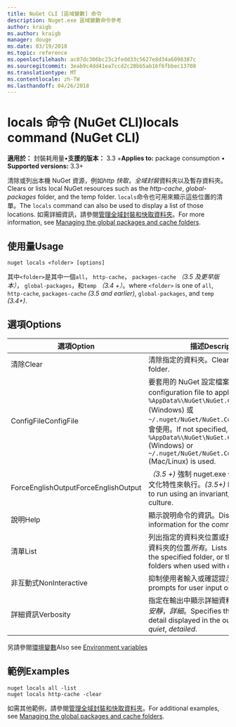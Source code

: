 ```yaml
---
title: NuGet CLI [區域變數] 命令
description: Nuget.exe 區域變數命令參考
author: kraigb
ms.author: kraigb
manager: douge
ms.date: 03/19/2018
ms.topic: reference
ms.openlocfilehash: ac07dc306bc23c2fedd33c5627e8d34a6098387c
ms.sourcegitcommit: 3eab9c4dd41ea7ccd2c28bb5ab16f6fbbec13708
ms.translationtype: MT
ms.contentlocale: zh-TW
ms.lasthandoff: 04/26/2018
---
```

# <a name="locals-command-nuget-cli"></a><span data-ttu-id="7dea3-103">locals 命令 (NuGet CLI)</span><span class="sxs-lookup"><span data-stu-id="7dea3-103">locals command (NuGet CLI)</span></span>

<span data-ttu-id="7dea3-104">**適用於：** 封裝耗用量&bullet;**支援的版本：** 3.3 +</span><span class="sxs-lookup"><span data-stu-id="7dea3-104">**Applies to:** package consumption &bullet; **Supported versions:** 3.3+</span></span>

<span data-ttu-id="7dea3-105">清除或列出本機 NuGet 資源，例如*http 快取*，*全域封裝*資料夾以及暫存資料夾。</span><span class="sxs-lookup"><span data-stu-id="7dea3-105">Clears or lists local NuGet resources such as the *http-cache*, *global-packages* folder, and the temp folder.</span></span> <span data-ttu-id="7dea3-106">`locals`命令也可用來顯示這些位置的清單。</span><span class="sxs-lookup"><span data-stu-id="7dea3-106">The `locals` command can also be used to display a list of those locations.</span></span> <span data-ttu-id="7dea3-107">如需詳細資訊，請參閱[管理全域封裝和快取資料夾](../consume-packages/managing-the-global-packages-and-cache-folders.md)。</span><span class="sxs-lookup"><span data-stu-id="7dea3-107">For more information, see [Managing the global packages and cache folders](../consume-packages/managing-the-global-packages-and-cache-folders.md).</span></span>

## <a name="usage"></a><span data-ttu-id="7dea3-108">使用量</span><span class="sxs-lookup"><span data-stu-id="7dea3-108">Usage</span></span>

```cli
nuget locals <folder> [options]
```

<span data-ttu-id="7dea3-109">其中`<folder>`是其中一個`all`， `http-cache`， `packages-cache` *（3.5 及更早版本）*， `global-packages`，和`temp` *（3.4 +）*。</span><span class="sxs-lookup"><span data-stu-id="7dea3-109">where `<folder>` is one of `all`, `http-cache`, `packages-cache` *(3.5 and earlier)*, `global-packages`, and `temp` *(3.4+)*.</span></span>

## <a name="options"></a><span data-ttu-id="7dea3-110">選項</span><span class="sxs-lookup"><span data-stu-id="7dea3-110">Options</span></span>

| <span data-ttu-id="7dea3-111">選項</span><span class="sxs-lookup"><span data-stu-id="7dea3-111">Option</span></span> | <span data-ttu-id="7dea3-112">描述</span><span class="sxs-lookup"><span data-stu-id="7dea3-112">Description</span></span> |
| --- | --- |
| <span data-ttu-id="7dea3-113">清除</span><span class="sxs-lookup"><span data-stu-id="7dea3-113">Clear</span></span> | <span data-ttu-id="7dea3-114">清除指定的資料夾。</span><span class="sxs-lookup"><span data-stu-id="7dea3-114">Clears the specified folder.</span></span> |
| <span data-ttu-id="7dea3-115">ConfigFile</span><span class="sxs-lookup"><span data-stu-id="7dea3-115">ConfigFile</span></span> | <span data-ttu-id="7dea3-116">要套用的 NuGet 設定檔案。</span><span class="sxs-lookup"><span data-stu-id="7dea3-116">The NuGet configuration file to apply.</span></span> <span data-ttu-id="7dea3-117">如果未指定， `%AppData%\NuGet\NuGet.Config` (Windows) 或`~/.nuget/NuGet/NuGet.Config`(Mac/Linux) 會使用。</span><span class="sxs-lookup"><span data-stu-id="7dea3-117">If not specified, `%AppData%\NuGet\NuGet.Config` (Windows) or `~/.nuget/NuGet/NuGet.Config` (Mac/Linux) is used.</span></span>|
| <span data-ttu-id="7dea3-118">ForceEnglishOutput</span><span class="sxs-lookup"><span data-stu-id="7dea3-118">ForceEnglishOutput</span></span> | <span data-ttu-id="7dea3-119">*（3.5 +)* 強制 nuget.exe 使用不變，英文的文化特性來執行。</span><span class="sxs-lookup"><span data-stu-id="7dea3-119">*(3.5+)* Forces nuget.exe to run using an invariant, English-based culture.</span></span> |
| <span data-ttu-id="7dea3-120">說明</span><span class="sxs-lookup"><span data-stu-id="7dea3-120">Help</span></span> | <span data-ttu-id="7dea3-121">顯示說明命令的資訊。</span><span class="sxs-lookup"><span data-stu-id="7dea3-121">Displays help information for the command.</span></span> |
| <span data-ttu-id="7dea3-122">清單</span><span class="sxs-lookup"><span data-stu-id="7dea3-122">List</span></span> | <span data-ttu-id="7dea3-123">列出指定的資料夾位置或搭配使用時的所有資料夾的位置*所有*。</span><span class="sxs-lookup"><span data-stu-id="7dea3-123">Lists the location of the specified folder, or the locations of all folders when used with *all*.</span></span> |
| <span data-ttu-id="7dea3-124">非互動式</span><span class="sxs-lookup"><span data-stu-id="7dea3-124">NonInteractive</span></span> | <span data-ttu-id="7dea3-125">抑制使用者輸入或確認提示。</span><span class="sxs-lookup"><span data-stu-id="7dea3-125">Suppresses prompts for user input or confirmations.</span></span> |
| <span data-ttu-id="7dea3-126">詳細資訊</span><span class="sxs-lookup"><span data-stu-id="7dea3-126">Verbosity</span></span> | <span data-ttu-id="7dea3-127">指定在輸出中顯示詳細資料的數量：*正常*，*安靜*，*詳細*。</span><span class="sxs-lookup"><span data-stu-id="7dea3-127">Specifies the amount of detail displayed in the output: *normal*, *quiet*, *detailed*.</span></span> |

<span data-ttu-id="7dea3-128">另請參閱[環境變數](cli-ref-environment-variables.md)</span><span class="sxs-lookup"><span data-stu-id="7dea3-128">Also see [Environment variables](cli-ref-environment-variables.md)</span></span>

## <a name="examples"></a><span data-ttu-id="7dea3-129">範例</span><span class="sxs-lookup"><span data-stu-id="7dea3-129">Examples</span></span>

```cli
nuget locals all -list
nuget locals http-cache -clear
```

<span data-ttu-id="7dea3-130">如需其他範例，請參閱[管理全域封裝和快取資料夾](../consume-packages/managing-the-global-packages-and-cache-folders.md)。</span><span class="sxs-lookup"><span data-stu-id="7dea3-130">For additional examples, see [Managing the global packages and cache folders](../consume-packages/managing-the-global-packages-and-cache-folders.md).</span></span>
